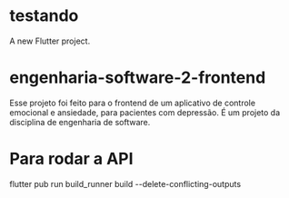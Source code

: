 # testando

A new Flutter project.


# engenharia-software-2-frontend
Esse projeto foi feito para o frontend de um aplicativo de controle emocional e ansiedade, para pacientes com depressão. É um projeto da disciplina de engenharia de software.

# Para rodar a API
flutter pub run build_runner build --delete-conflicting-outputs
